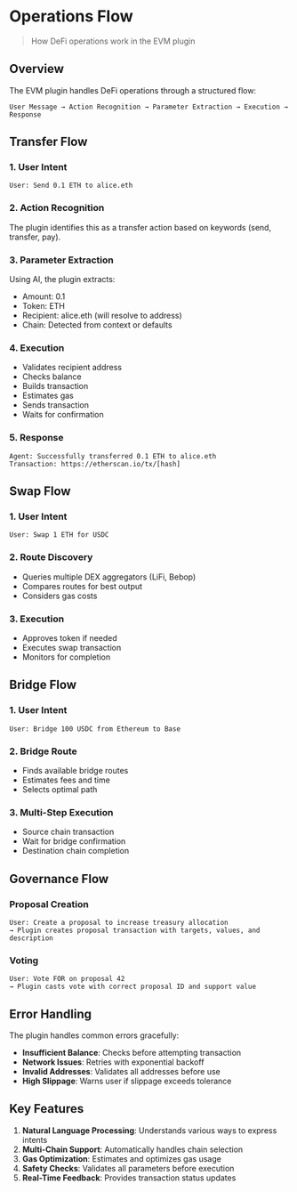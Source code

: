 # Operations Flow

> How DeFi operations work in the EVM plugin

## Overview

The EVM plugin handles DeFi operations through a structured flow:

```
User Message → Action Recognition → Parameter Extraction → Execution → Response
```

## Transfer Flow

### 1. User Intent

```
User: Send 0.1 ETH to alice.eth
```

### 2. Action Recognition

The plugin identifies this as a transfer action based on keywords (send, transfer, pay).

### 3. Parameter Extraction

Using AI, the plugin extracts:

* Amount: 0.1
* Token: ETH
* Recipient: alice.eth (will resolve to address)
* Chain: Detected from context or defaults

### 4. Execution

* Validates recipient address
* Checks balance
* Builds transaction
* Estimates gas
* Sends transaction
* Waits for confirmation

### 5. Response

```
Agent: Successfully transferred 0.1 ETH to alice.eth
Transaction: https://etherscan.io/tx/[hash]
```

## Swap Flow

### 1. User Intent

```
User: Swap 1 ETH for USDC
```

### 2. Route Discovery

* Queries multiple DEX aggregators (LiFi, Bebop)
* Compares routes for best output
* Considers gas costs

### 3. Execution

* Approves token if needed
* Executes swap transaction
* Monitors for completion

## Bridge Flow

### 1. User Intent

```
User: Bridge 100 USDC from Ethereum to Base
```

### 2. Bridge Route

* Finds available bridge routes
* Estimates fees and time
* Selects optimal path

### 3. Multi-Step Execution

* Source chain transaction
* Wait for bridge confirmation
* Destination chain completion

## Governance Flow

### Proposal Creation

```
User: Create a proposal to increase treasury allocation
→ Plugin creates proposal transaction with targets, values, and description
```

### Voting

```
User: Vote FOR on proposal 42
→ Plugin casts vote with correct proposal ID and support value
```

## Error Handling

The plugin handles common errors gracefully:

* **Insufficient Balance**: Checks before attempting transaction
* **Network Issues**: Retries with exponential backoff
* **Invalid Addresses**: Validates all addresses before use
* **High Slippage**: Warns user if slippage exceeds tolerance

## Key Features

1. **Natural Language Processing**: Understands various ways to express intents
2. **Multi-Chain Support**: Automatically handles chain selection
3. **Gas Optimization**: Estimates and optimizes gas usage
4. **Safety Checks**: Validates all parameters before execution
5. **Real-Time Feedback**: Provides transaction status updates
